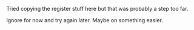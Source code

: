 Tried copying the register stuff here but that was probably a step too far.

Ignore for now and try again later.  Maybe on something easier.
